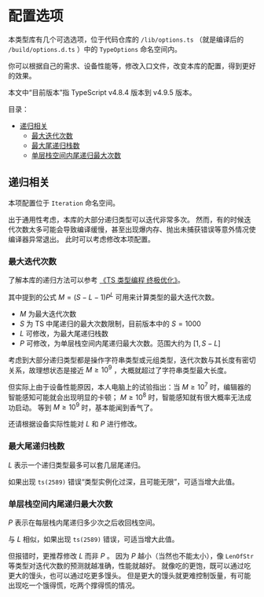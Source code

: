 # 配置选项

本类型库有几个可选选项，位于代码仓库的 `/lib/options.ts` （就是编译后的 `/build/options.d.ts` ）中的 `TypeOptions` 命名空间内。

你可以根据自己的需求、设备性能等，修改入口文件，改变本库的配置，得到更好的效果。

本文中“目前版本”指 TypeScript v4.8.4 版本到 v4.9.5 版本。

目录：

- [递归相关](#递归相关)
  - [最大迭代次数](#最大迭代次数)
  - [最大尾递归栈数](#最大尾递归栈数)
  - [单层栈空间内尾递归最大次数](#单层栈空间内尾递归最大次数)

## 递归相关

本项配置位于 `Iteration` 命名空间。

出于通用性考虑，本库的大部分递归类型可以迭代非常多次。
然而，有的时候迭代次数太多可能会导致编译缓慢，甚至出现爆内存、抛出未捕获错误等意外情况使编译器异常退出。
此时可以考虑修改本项配置。

### 最大迭代次数

了解本库的递归方法可以参考 [《TS 类型编程 终极优化》](https://www.cnblogs.com/QiFande/p/ts-super-recursion.html)。

其中提到的公式 $M=(S-L-1)P^L$ 可用来计算类型的最大迭代次数。

- $M$ 为最大迭代次数
- $S$ 为 TS 中尾递归的最大次数限制，目前版本中的 $S=1000$
- $L$ 可修改，为最大尾递归栈数
- $P$ 可修改，为单层栈空间内尾递归最大次数。范围大约为 $[1,S-L]$

考虑到大部分递归类型都是操作字符串类型或元组类型，迭代次数与其长度有密切关系，故理想状态是接近 $M \ge 10^9$ ，大概就超过了字符串类型最大长度。

但实际上由于设备性能原因，本人电脑上的试验指出：当 $M \ge 10^7$ 时，编辑器的智能感知可能就会出现明显的卡顿； $M \ge 10^8$ 时，智能感知就有很大概率无法成功启动。
等到 $M \ge 10^9$ 时，基本能闻到香气了。

还请根据设备实际性能对 $L$ 和 $P$ 进行修改。

### 最大尾递归栈数

$L$ 表示一个递归类型最多可以套几层尾递归。

如果出现 `ts(2589)` 错误“类型实例化过深，且可能无限”，可适当增大此值。

### 单层栈空间内尾递归最大次数

$P$ 表示在每层栈内尾递归多少次之后收回栈空间。

与 $L$ 相似，如果出现 `ts(2589)` 错误，可适当增大此值。

但报错时，更推荐修改 $L$ 而非 $P$ 。
因为 $P$ 越小（当然也不能太小），像 `LenOfStr` 等类型对迭代次数的预测就越准确，性能就越好。
就像吃的更饱，既可以通过吃更大的馒头，也可以通过吃更多馒头。
但是更大的馒头就更难控制饭量，有可能出现吃一个饿得慌，吃两个撑得慌的情况。
